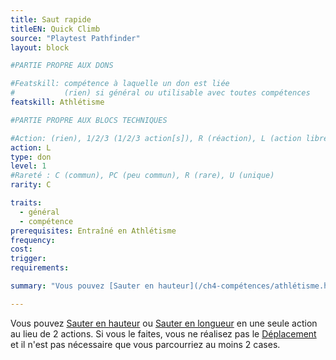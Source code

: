 ```yaml
---
title: Saut rapide
titleEN: Quick Climb
source: "Playtest Pathfinder"
layout: block

#PARTIE PROPRE AUX DONS

#Featskill: compétence à laquelle un don est liée
#           (rien) si général ou utilisable avec toutes compétences
featskill: Athlétisme

#PARTIE PROPRE AUX BLOCS TECHNIQUES

#Action: (rien), 1/2/3 (1/2/3 action[s]), R (réaction), L (action libre)
action: L
type: don
level: 1
#Rareté : C (commun), PC (peu commun), R (rare), U (unique)
rarity: C

traits:
  - général
  - compétence
prerequisites: Entraîné en Athlétisme
frequency:
cost:
trigger:
requirements:

summary: "Vous pouvez [Sauter en hauteur](/ch4-compétences/athlétisme.html#sauter-en-hauteur) ou [en longueur](/ch4-compétences/athlétisme.html#sauter-en-longueur) sans élan."

---
```


Vous pouvez [Sauter en hauteur](/ch4-compétences/athlétisme.html#sauter-en-hauteur) ou [Sauter en longueur](/ch4-compétences/athlétisme.html#sauter-en-longueur) en une seule action au lieu de 2 actions. Si vous le faites, vous ne réalisez pas le [Déplacement](/ch9-jouer-à-pathfinder/actions-de-base.html#déplacement) et il n'est pas nécessaire que vous parcourriez au moins 2 cases.